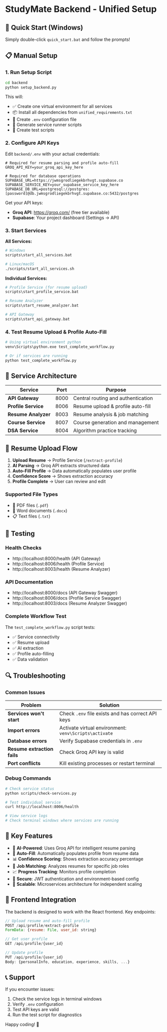 # StudyMate Backend - Unified Setup

## 🚀 Quick Start (Windows)

Simply double-click `quick_start.bat` and follow the prompts!

## 📋 Manual Setup

### 1. Run Setup Script

```bash
cd backend
python setup_backend.py
```

This will:

- ✅ Create one virtual environment for all services
- 📦 Install all dependencies from `unified_requirements.txt`
- 📝 Create `.env` configuration file
- 🔧 Generate service runner scripts
- 🧪 Create test scripts

### 2. Configure API Keys

Edit `backend/.env` with your actual credentials:

```env
# Required for resume parsing and profile auto-fill
GROQ_API_KEY=your_groq_api_key_here

# Required for database operations
SUPABASE_URL=https://jwmsgrodliegekbrhvgt.supabase.co
SUPABASE_SERVICE_KEY=your_supabase_service_key_here
SUPABASE_DB_URL=postgresql://postgres:[password]@db.jwmsgrodliegekbrhvgt.supabase.co:5432/postgres
```

Get your API keys:

- **Groq API**: https://groq.com/ (free tier available)
- **Supabase**: Your project dashboard (Settings → API)

### 3. Start Services

**All Services:**

```bash
# Windows
scripts\start_all_services.bat

# Linux/macOS
./scripts/start_all_services.sh
```

**Individual Services:**

```bash
# Profile Service (for resume upload)
scripts\start_profile_service.bat

# Resume Analyzer
scripts\start_resume_analyzer.bat

# API Gateway
scripts\start_api_gateway.bat
```

### 4. Test Resume Upload & Profile Auto-Fill

```bash
# Using virtual environment python
venv\Scripts\python.exe test_complete_workflow.py

# Or if services are running
python test_complete_workflow.py
```

## 🔧 Service Architecture

| Service             | Port | Purpose                            |
| ------------------- | ---- | ---------------------------------- |
| **API Gateway**     | 8000 | Central routing and authentication |
| **Profile Service** | 8006 | Resume upload & profile auto-fill  |
| **Resume Analyzer** | 8003 | Resume analysis & job matching     |
| **Course Service**  | 8007 | Course generation and management   |
| **DSA Service**     | 8004 | Algorithm practice tracking        |

## 📄 Resume Upload Flow

1. **Upload Resume** → Profile Service (`/extract-profile`)
2. **AI Parsing** → Groq API extracts structured data
3. **Auto-Fill Profile** → Data automatically populates user profile
4. **Confidence Score** → Shows extraction accuracy
5. **Profile Complete** → User can review and edit

### Supported File Types

- 📄 PDF files (`.pdf`)
- 📝 Word documents (`.docx`)
- 📋 Text files (`.txt`)

## 🧪 Testing

### Health Checks

- http://localhost:8000/health (API Gateway)
- http://localhost:8006/health (Profile Service)
- http://localhost:8003/health (Resume Analyzer)

### API Documentation

- http://localhost:8000/docs (API Gateway Swagger)
- http://localhost:8006/docs (Profile Service Swagger)
- http://localhost:8003/docs (Resume Analyzer Swagger)

### Complete Workflow Test

The `test_complete_workflow.py` script tests:

- ✅ Service connectivity
- ✅ Resume upload
- ✅ AI extraction
- ✅ Profile auto-filling
- ✅ Data validation

## 🔍 Troubleshooting

### Common Issues

| Problem                     | Solution                                              |
| --------------------------- | ----------------------------------------------------- |
| **Services won't start**    | Check `.env` file exists and has correct API keys     |
| **Import errors**           | Activate virtual environment: `venv\Scripts\activate` |
| **Database errors**         | Verify Supabase credentials in `.env`                 |
| **Resume extraction fails** | Check Groq API key is valid                           |
| **Port conflicts**          | Kill existing processes or restart terminal           |

### Debug Commands

```bash
# Check service status
python scripts/check-services.py

# Test individual service
curl http://localhost:8006/health

# View service logs
# Check terminal windows where services are running
```

## 🌟 Key Features

- 🧠 **AI-Powered**: Uses Groq API for intelligent resume parsing
- 🔄 **Auto-Fill**: Automatically populates profile from resume data
- 📊 **Confidence Scoring**: Shows extraction accuracy percentage
- 🎯 **Job Matching**: Analyzes resumes for specific job roles
- 📈 **Progress Tracking**: Monitors profile completion
- 🔐 **Secure**: JWT authentication and environment-based config
- 🚀 **Scalable**: Microservices architecture for independent scaling

## 🎯 Frontend Integration

The backend is designed to work with the React frontend. Key endpoints:

```javascript
// Upload resume and auto-fill profile
POST /api/profile/extract-profile
FormData: {resume: File, user_id: string}

// Get user profile
GET /api/profile/{user_id}

// Update profile
PUT /api/profile/{user_id}
Body: {personalInfo, education, experience, skills, ...}
```

## 📞 Support

If you encounter issues:

1. Check the service logs in terminal windows
2. Verify `.env` configuration
3. Test API keys are valid
4. Run the test script for diagnostics

Happy coding! 🎉
